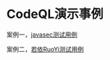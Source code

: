 # CodeQL演示事例

案例一，[javasec测试用例](https://github.com/webraybtl/StudyCodeQLpy/tree/main/javasec_demo)

案例二，[若依RuoYi测试用例](https://github.com/webraybtl/StudyCodeQLpy/tree/main/ruoyi_demo)

